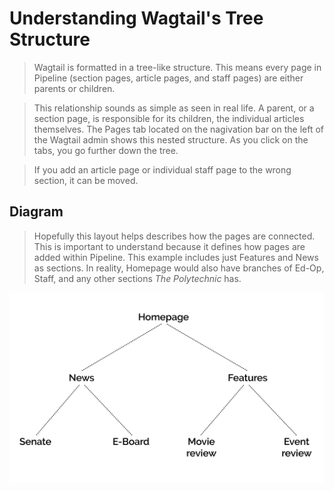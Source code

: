 # Understanding Wagtail's Tree Structure

> Wagtail is formatted in a tree-like structure. This means every page in Pipeline (section pages, article pages, and staff pages) are either parents or children.

> This relationship sounds as simple as seen in real life. A parent, or a section page, is responsible for its children, the individual articles themselves. The Pages tab located on the nagivation bar on the left of the Wagtail admin shows this nested structure. As you click on the tabs, you go further down the tree.

> If you add an article page or individual staff page to the wrong section, it can be moved.

## Diagram

> Hopefully this layout helps describes how the pages are connected. This is important to understand because it defines how pages are added within Pipeline. This example includes just Features and News as sections. In reality, Homepage would also have branches of Ed-Op, Staff, and any other sections _The Polytechnic_ has.

<img src="wagtailstructure.png"
     alt="Wagtail diagram" />